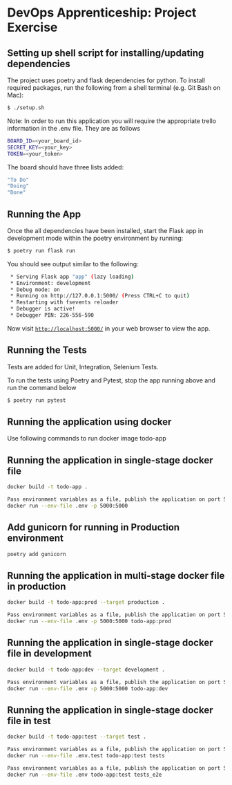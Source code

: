 # DevOps Apprenticeship: Project Exercise

## Setting up shell script for installing/updating dependencies

The project uses poetry and flask dependencies for python. To install required packages, run the following from a shell terminal (e.g. Git Bash on Mac):

```bash
$ ./setup.sh
```

Note: In order to run this application you will require the appropriate trello information in the .env file. They are as follows

```bash
BOARD_ID=<your_board_id>
SECRET_KEY=<your_key>
TOKEN=<your_token>
```

The board should have three lists added:
```bash
"To Do"
"Doing"
"Done"
```

## Running the App

Once the all dependencies have been installed, start the Flask app in development mode within the poetry environment by running:
```bash
$ poetry run flask run
```

You should see output similar to the following:
```bash
 * Serving Flask app "app" (lazy loading)
 * Environment: development
 * Debug mode: on
 * Running on http://127.0.0.1:5000/ (Press CTRL+C to quit)
 * Restarting with fsevents reloader
 * Debugger is active!
 * Debugger PIN: 226-556-590
```

Now visit [`http://localhost:5000/`](http://localhost:5000/) in your web browser to view the app.

## Running the Tests
Tests are added for Unit, Integration, Selenium Tests.

To run the tests using Poetry and Pytest, stop the app running above and run the command below
```bash
$ poetry run pytest
```

## Running the application using docker
Use following commands to run docker image todo-app

## Running the application in single-stage docker file
```bash
docker build -t todo-app .

Pass environment variables as a file, publish the application on port 5000 and listen on port 5000
docker run --env-file .env -p 5000:5000 
```
## Add gunicorn for running in Production environment
```bash
poetry add gunicorn
```

## Running the application in multi-stage docker file in production
```bash
docker build -t todo-app:prod --target production .

Pass environment variables as a file, publish the application on port 5000 and listen on port 5000
docker run --env-file .env -p 5000:5000 todo-app:prod
```

## Running the application in single-stage docker file in development
```bash
docker build -t todo-app:dev --target development .

Pass environment variables as a file, publish the application on port 5000 and listen on port 5000
docker run --env-file .env -p 5000:5000 todo-app:dev
```

## Running the application in single-stage docker file in test
```bash
docker build -t todo-app:test --target test .

Pass environment variables as a file, publish the application on port 5000 and listen on port 5000 for Integration tests
docker run --env-file .env.test todo-app:test tests

Pass environment variables as a file, publish the application on port 5000 and listen on port 5000 for E2E tests
docker run --env-file .env todo-app:test tests_e2e
```
